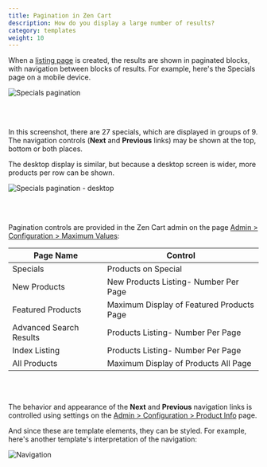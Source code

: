 ```yaml
---
title: Pagination in Zen Cart 
description: How do you display a large number of results? 
category: templates
weight: 10 
---
```


When a [listing page](/user/template/listing_page_layout/) is created, the results are shown in paginated blocks, with navigation between blocks of results. For example, here's the Specials page on a mobile device.

![Specials pagination](/images/specials_pagination.png)

<br><br>

In this screenshot, there are 27 specials, which are displayed in groups of 9.  The navigation controls (**Next** and **Previous** links) may be shown at the top, bottom or both places. 

The desktop display is similar, but because a desktop screen is wider, more products per row can be shown. 


![Specials pagination - desktop](/images/specials_pagination_desktop.png)

<br><br>

Pagination controls are provided in the Zen Cart admin on the page [Admin > Configuration > Maximum Values](/user/admin_pages/configuration/configuration_maximumvalues/): 

Page Name | Control 
----------|------- 
Specials  | Products on Special
New Products | New Products Listing- Number Per Page 
Featured Products | Maximum Display of Featured Products Page
Advanced Search Results | Products Listing- Number Per Page 
Index Listing | Products Listing- Number Per Page 
All Products | Maximum Display of Products All Page 

<br><br>

The behavior and appearance of the **Next** and **Previous** navigation links is controlled using settings on the [Admin > Configuration > Product Info](/user/admin_pages/configuration/configuration_productinfo/) page. 

And since these are template elements, they can be styled.  For example, here's another template's interpretation of the navigation: 

![Navigation](/images/next_prev_2.png)



